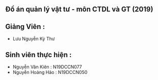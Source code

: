 ## Đồ án quản lý vật tư - môn CTDL và GT (2019)
## Giảng Viên : 
- Lưu Nguyễn Kỳ Thư
## Sinh viên thực hiện : 
- Nguyễn Văn Kiên  : N19DCCN077
- Nguyễn Hoàng Hảo : N19DCCN050

